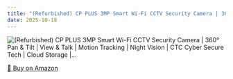 ```yaml
---
title: "(Refurbished) CP PLUS 3MP Smart Wi-Fi CCTV Security Camera | 360° Pan & Tilt | View & Talk | Motion Tracking | Night Vision | CTC Cyber Secure Tech | Cloud Storage |…"
date: 2025-10-18
---
```


<img src="" alt="(Refurbished) CP PLUS 3MP Smart Wi-Fi CCTV Security Camera | 360° Pan & Tilt | View & Talk | Motion Tracking | Night Vision | CTC Cyber Secure Tech | Cloud Storage |…" style="max-width:100%;"/>

[🛒 Buy on Amazon](?tag=dineshtechblo-21)